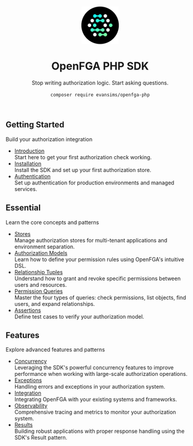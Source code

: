 <div align="center">
  <p><a href="https://tempestphp.com"><img src="../.github/openfga.png" width="100" /></a></p>

  <h1>OpenFGA PHP SDK</h1>

  <p>Stop writing authorization logic. Start asking questions.</p>

  <p><code>composer require evansims/openfga-php</code></p>
</div>

<p><br /></p>

## Getting Started

Build your authorization integration

- [Introduction](Introduction.md)<br />
  Start here to get your first authorization check working.
- [Installation](Introduction.md#install-the-sdk)<br />
  Install the SDK and set up your first authorization store.
- [Authentication](Authentication.md)<br />
  Set up authentication for production environments and managed services.

## Essential

Learn the core concepts and patterns

- [Stores](Stores.md)<br />
  Manage authorization stores for multi-tenant applications and environment separation.
- [Authorization Models](Models.md)<br />
  Learn how to define your permission rules using OpenFGA's intuitive DSL.
- [Relationship Tuples](Tuples.md)<br />
  Understand how to grant and revoke specific permissions between users and resources.
- [Permission Queries](Queries.md)<br />
  Master the four types of queries: check permissions, list objects, find users, and expand relationships.
- [Assertions](Assertions.md)<br />
  Define test cases to verify your authorization model.

## Features

Explore advanced features and patterns

- [Concurrency](Concurrency.md)<br />
  Leveraging the SDK's powerful concurrency features to improve performance when working with large-scale authorization operations.
- [Exceptions](Exceptions.md)<br />
  Handling errors and exceptions in your authorization system.
- [Integration](Integration.md)<br />
  Integrating OpenFGA with your existing systems and frameworks.
- [Observability](Observability.md)<br />
  Comprehensive tracing and metrics to monitor your authorization system.
- [Results](Results.md)<br />
  Building robust applications with proper response handling using the SDK's Result pattern.

